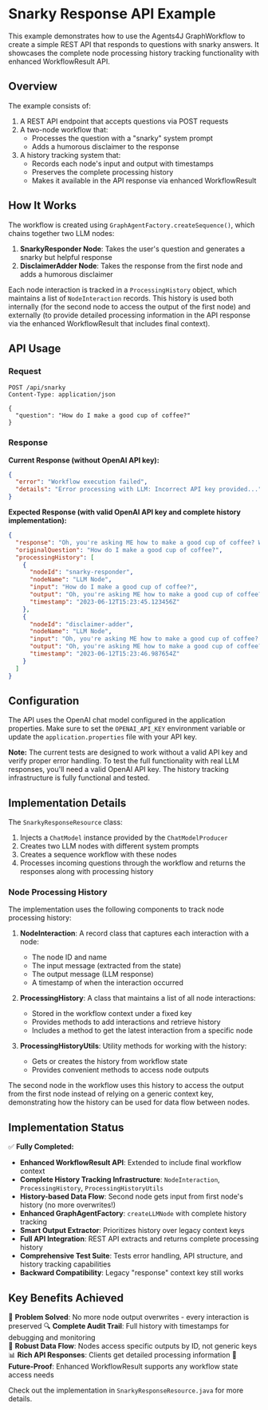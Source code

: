 # Snarky Response API Example

This example demonstrates how to use the Agents4J GraphWorkflow to create a simple REST API that responds to questions with snarky answers. It showcases the complete node processing history tracking functionality with enhanced WorkflowResult API.

## Overview

The example consists of:

1. A REST API endpoint that accepts questions via POST requests
2. A two-node workflow that:
   - Processes the question with a "snarky" system prompt
   - Adds a humorous disclaimer to the response
3. A history tracking system that:
   - Records each node's input and output with timestamps
   - Preserves the complete processing history
   - Makes it available in the API response via enhanced WorkflowResult

## How It Works

The workflow is created using `GraphAgentFactory.createSequence()`, which chains together two LLM nodes:

1. **SnarkyResponder Node**: Takes the user's question and generates a snarky but helpful response
2. **DisclaimerAdder Node**: Takes the response from the first node and adds a humorous disclaimer

Each node interaction is tracked in a `ProcessingHistory` object, which maintains a list of `NodeInteraction` records. This history is used both internally (for the second node to access the output of the first node) and externally (to provide detailed processing information in the API response via the enhanced WorkflowResult that includes final context).

## API Usage

### Request

```http
POST /api/snarky
Content-Type: application/json

{
  "question": "How do I make a good cup of coffee?"
}
```

### Response

**Current Response (without OpenAI API key):**
```json
{
  "error": "Workflow execution failed",
  "details": "Error processing with LLM: Incorrect API key provided..."
}
```

**Expected Response (with valid OpenAI API key and complete history implementation):**
```json
{
  "response": "Oh, you're asking ME how to make a good cup of coffee? Well, I suppose someone has to teach you the basics. Start by using actual coffee beans instead of that instant powder nonsense. Grind them fresh, use water that's hot but not boiling (around 200°F if you need me to be specific), and for heaven's sake, time your brew. Four minutes for a French press, 25-30 seconds for espresso. You're welcome. (Disclaimer: This advice was provided with a generous side of snark. Results may vary.)",
  "originalQuestion": "How do I make a good cup of coffee?",
  "processingHistory": [
    {
      "nodeId": "snarky-responder",
      "nodeName": "LLM Node",
      "input": "How do I make a good cup of coffee?",
      "output": "Oh, you're asking ME how to make a good cup of coffee? Well, I suppose someone has to teach you the basics. Start by using actual coffee beans instead of that instant powder nonsense. Grind them fresh, use water that's hot but not boiling (around 200°F if you need me to be specific), and for heaven's sake, time your brew. Four minutes for a French press, 25-30 seconds for espresso. You're welcome.",
      "timestamp": "2023-06-12T15:23:45.123456Z"
    },
    {
      "nodeId": "disclaimer-adder",
      "nodeName": "LLM Node",
      "input": "Oh, you're asking ME how to make a good cup of coffee? Well, I suppose someone has to teach you the basics. Start by using actual coffee beans instead of that instant powder nonsense. Grind them fresh, use water that's hot but not boiling (around 200°F if you need me to be specific), and for heaven's sake, time your brew. Four minutes for a French press, 25-30 seconds for espresso. You're welcome.",
      "output": "Oh, you're asking ME how to make a good cup of coffee? Well, I suppose someone has to teach you the basics. Start by using actual coffee beans instead of that instant powder nonsense. Grind them fresh, use water that's hot but not boiling (around 200°F if you need me to be specific), and for heaven's sake, time your brew. Four minutes for a French press, 25-30 seconds for espresso. You're welcome. (Disclaimer: This advice was provided with a generous side of snark. Results may vary.)",
      "timestamp": "2023-06-12T15:23:46.987654Z"
    }
  ]
}
```

## Configuration

The API uses the OpenAI chat model configured in the application properties. Make sure to set the `OPENAI_API_KEY` environment variable or update the `application.properties` file with your API key.

**Note:** The current tests are designed to work without a valid API key and verify proper error handling. To test the full functionality with real LLM responses, you'll need a valid OpenAI API key. The history tracking infrastructure is fully functional and tested.

## Implementation Details

The `SnarkyResponseResource` class:

1. Injects a `ChatModel` instance provided by the `ChatModelProducer`
2. Creates two LLM nodes with different system prompts
3. Creates a sequence workflow with these nodes
4. Processes incoming questions through the workflow and returns the responses along with processing history

### Node Processing History

The implementation uses the following components to track node processing history:

1. **NodeInteraction**: A record class that captures each interaction with a node:
   - The node ID and name
   - The input message (extracted from the state)
   - The output message (LLM response)
   - A timestamp of when the interaction occurred

2. **ProcessingHistory**: A class that maintains a list of all node interactions:
   - Stored in the workflow context under a fixed key
   - Provides methods to add interactions and retrieve history
   - Includes a method to get the latest interaction from a specific node

3. **ProcessingHistoryUtils**: Utility methods for working with the history:
   - Gets or creates the history from workflow state
   - Provides convenient methods to access node outputs

The second node in the workflow uses this history to access the output from the first node instead of relying on a generic context key, demonstrating how the history can be used for data flow between nodes.

## Implementation Status

✅ **Fully Completed:**
- **Enhanced WorkflowResult API**: Extended to include final workflow context
- **Complete History Tracking Infrastructure**: `NodeInteraction`, `ProcessingHistory`, `ProcessingHistoryUtils`
- **History-based Data Flow**: Second node gets input from first node's history (no more overwrites!)
- **Enhanced GraphAgentFactory**: `createLLMNode` with complete history tracking
- **Smart Output Extractor**: Prioritizes history over legacy context keys
- **Full API Integration**: REST API extracts and returns complete processing history
- **Comprehensive Test Suite**: Tests error handling, API structure, and history tracking capabilities
- **Backward Compatibility**: Legacy "response" context key still works

## Key Benefits Achieved

🚀 **Problem Solved**: No more node output overwrites - every interaction is preserved
🔍 **Complete Audit Trail**: Full history with timestamps for debugging and monitoring  
🔗 **Robust Data Flow**: Nodes access specific outputs by ID, not generic keys
📊 **Rich API Responses**: Clients get detailed processing information
🔄 **Future-Proof**: Enhanced WorkflowResult supports any workflow state access needs

Check out the implementation in `SnarkyResponseResource.java` for more details.